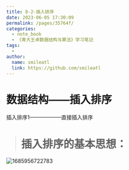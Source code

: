 ```yaml
---
title: 8-2-插入排序
date: 2023-06-05 17:30:09
permalink: /pages/35764f/
categories:
  - note_book
  - 《青大王卓数据结构与算法》学习笔记
tags:
  - 
author: 
  name: smileatl
  link: https://github.com/smileatl
---
```

数据结构——插入排序
==========

插入排序1——————直接插入排序

> 插入排序的基本思想：
> ==========

![1685956722783](/assets/1685956722783.png)

  

  

  

  

  


